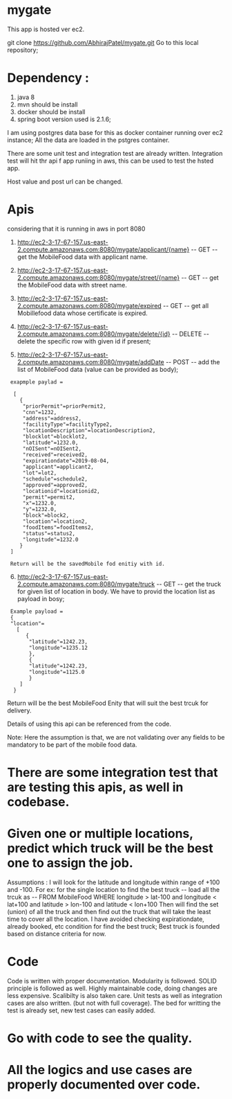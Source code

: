 
# mygate
This app is hosted ver ec2. 

git clone https://github.com/AbhirajPatel/mygate.git
Go to this local repository;

# Dependency :
   1. java 8
   2. mvn should be install
   3. docker should be install
   4. spring boot version used is 2.1.6;
  
I am using postgres data base for this as docker container running over ec2 instance; 
All the data are loaded in the pstgres container. 

There are some unit test and integration test are already written. 
Integration test will hit thr api f app runiing in aws, this can be used to test the hsted app. 

Host value and post url can be changed. 

# Apis 
   considering that it is running in aws in port 8080
   
   1. http://ec2-3-17-67-157.us-east-2.compute.amazonaws.com:8080/mygate/applicant/{name} -- GET -- get the MobileFood data               with applicant name.
   
   
   2. http://ec2-3-17-67-157.us-east-2.compute.amazonaws.com:8080/mygate/street/{name} -- GET -- get the MobileFood data with             street name. 
   
   3. http://ec2-3-17-67-157.us-east-2.compute.amazonaws.com:8080/mygate/expired    -- GET -- get all Mobillefood data whose             certificate is expired. 
   
   4. http://ec2-3-17-67-157.us-east-2.compute.amazonaws.com:8080/mygate/delete/{id} -- DELETE -- delete the specific row with           given id if present; 
   
   
   5. http://ec2-3-17-67-157.us-east-2.compute.amazonaws.com:8080/mygate/addDate -- POST -- add the list of MobileFood data (value      can be provided as body);
     
     
     exapmple paylad = 
      
      [
        {
         "priorPermit"=priorPermit2,
         "cnn"=1232,
         "address"=address2,
         "facilityType"=facilityType2, 
         "locationDescription"=locationDescription2, 
         "blocklot"=blocklot2, 
         "latitude"=1232.0, 
         "nOISent"=nOISent2, 
         "received"=received2, 
         "expirationdate"=2019-08-04, 
         "applicant"=applicant2, 
         "lot"=lot2, 
         "schedule"=schedule2, 
         "approved"=approved2, 
         "locationid"=locationid2, 
         "permit"=permit2, 
         "x"=1232.0, 
         "y"=1232.0, 
         "block"=block2, 
         "location"=location2, 
         "foodItems"=foodItems2, 
         "status"=status2, 
         "longitude"=1232.0
        }
     ]

     Return will be the savedMobile fod enitiy with id. 
     
   6. http://ec2-3-17-67-157.us-east-2.compute.amazonaws.com:8080/mygate/truck -- GET -- get the truck for given list of location in body. 
      We have to provid the location list as payload in bosy; 
      
     Example payload =
     {
     "location"=
       [
          {
           "latitude"=1242.23, 
           "longitude"=1235.12
           },
           {
           "latitude"=1242.23, 
           "longitude"=1125.0
           }
        ]
      }
    
    
   Return will be the best MobileFood Enity that will suit the best trcuk for delivery. 
     
     
  
 Details of using this api can be referenced from the code. 
 
 Note:  Here the assumption is that, we are not validating over any fields to be mandatory to be part of the mobile food data.
 
 # There are some integration test that are testing this apis,  as well in codebase. 

# Given one or multiple locations, predict which truck will be the best one to assign the job.
   Assumptions : 
        I will look for the latitude and longitude within range of +100 and -100. 
        For ex: for the single location to find the best truck -- 
        load all the trcuk as -- FROM MobileFood WHERE longitude > lat-100 and longitude < lat+100 and latitude > lon-100 and latitude < lon+100
  Then will find the set (union) of all the truck and then find out the truck that will take the least time to cover all the location. 
  I have avoided checking expirationdate, already booked, etc condition for find the best truck;
  Best truck is founded based on distance criteria for now. 
  
# Code
 Code is written with proper documentation. 
 Modularity is followed. 
 SOLID principle is followed as well. 
 Highly maintainable code, doing changes are less expensive. 
 Scalibilty is also taken care. 
 Unit tests as well as integration cases are also written. (but not with full coverage). 
 The bed for writting the test is already set, new test cases can easily added. 
 
 
 # Go with code to see the quality. 
 # All the logics and use cases are properly documented over code. 
